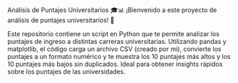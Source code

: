 Análisis de Puntajes Universitarios 🎓📊
¡Bienvenido a este proyecto de análisis de puntajes universitarios! 🚀

Este repositorio contiene un script en Python que te permite analizar los puntajes de ingreso a distintas carreras universitarias. 
Utilizando pandas y matplotlib, el código carga un archivo CSV (creado por mi), convierte los puntajes a un formato numérico y te muestra los 10 puntajes más altos y los 10 puntajes más bajos sin duplicados. 
Ideal para obtener insights rápidos sobre los puntajes de las universidades.
